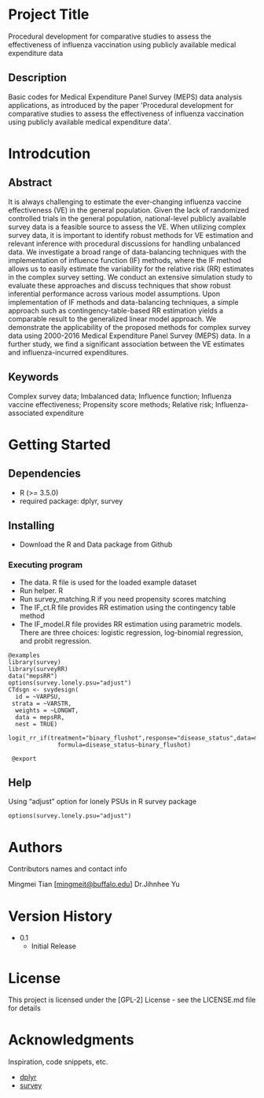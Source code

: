 # Project Title

Procedural development for comparative studies to assess the effectiveness of influenza vaccination using publicly available medical expenditure data

## Description

Basic codes for Medical Expenditure Panel Survey (MEPS) data analysis applications, as introduced by the paper 'Procedural development for comparative studies to assess the effectiveness of influenza vaccination using publicly available medical expenditure data'.

# Introdcution
## Abstract
It is always challenging to estimate the ever-changing influenza vaccine effectiveness (VE) in the general population. Given the lack of randomized controlled trials in the general population, national-level publicly available survey data is a feasible source to assess the VE. When utilizing complex survey data, it is important to identify robust methods for VE estimation and relevant inference with procedural discussions for handling unbalanced data. We investigate a broad range of data-balancing techniques with the implementation of influence function (IF) methods, where the IF method allows us to easily estimate the variability for the relative risk (RR) estimates in the complex survey setting. We conduct an extensive simulation study to evaluate these approaches and discuss techniques that show robust inferential performance across various model assumptions. Upon implementation of IF methods and data-balancing techniques, a simple approach such as contingency-table-based RR estimation yields a comparable result to the generalized linear model approach. We demonstrate the applicability of the proposed methods for complex survey data using 2000-2016 Medical Expenditure Panel Survey (MEPS) data. In a further study, we find a significant association between the VE estimates and influenza-incurred expenditures. 

## Keywords
Complex survey data; Imbalanced data; Influence function; Influenza vaccine effectiveness; Propensity score methods; Relative risk; Influenza-associated expenditure


# Getting Started

## Dependencies

* R (>= 3.5.0)
* required package: dplyr, survey

## Installing

* Download the R and Data package from Github

### Executing program

*  The data. R file is used for the loaded example dataset
*  Run helper. R 
*  Run survey_matching.R if you need propensity scores matching
*  The IF_ct.R file provides RR estimation using the contingency table method
*  The IF_model.R file provides RR estimation using parametric models. There are three choices: logistic regression, log-binomial regression, and probit regression.
```
@examples
library(survey)
library(surveyRR)
data("mepsRR")
options(survey.lonely.psu="adjust")
CTdsgn <- svydesign(
  id = ~VARPSU,
 strata = ~VARSTR,
  weights = ~LONGWT,
  data = mepsRR,
  nest = TRUE)
  logit_rr_if(treatment="binary_flushot",response="disease_status",data=mepsRR,design=CTdsgn,
              formula=disease_status~binary_flushot)

 @export
```

## Help

Using “adjust” option for lonely PSUs in R survey package
```
options(survey.lonely.psu="adjust")
```

# Authors

Contributors names and contact info

Mingmei Tian [mingmeit@buffalo.edu]
Dr.Jihnhee Yu


# Version History
* 0.1
    * Initial Release

# License

This project is licensed under the [GPL-2] License - see the LICENSE.md file for details

# Acknowledgments

Inspiration, code snippets, etc.
* [dplyr](https://github.com/tidyverse/dplyr)
* [survey](https://cran.r-project.org/web/packages/survey/index.html)


